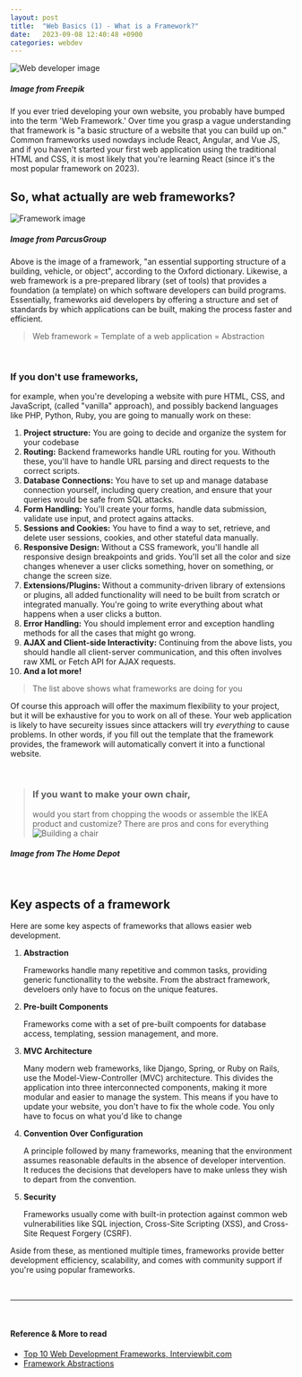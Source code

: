 ```yaml
---
layout: post
title:  "Web Basics (1) - What is a Framework?"
date:   2023-09-08 12:40:48 +0900
categories: webdev
---
```


![Web developer image](https://img.freepik.com/free-vector/web-development-concept-with-programmer-ar_107791-17049.jpg?w=2000)
##### Image from Freepik

If you ever tried developing your own website, you probably have bumped into the term 'Web Framework.' Over time you grasp a vague understanding that framework is "a basic structure of a website that you can build up on." Common frameworks used nowdays include React, Angular, and Vue JS, and if you haven't started your first web application using the traditional HTML and CSS, it is most likely that you're learning React (since it's the most popular framework on 2023).

## So, what actually are web frameworks?

![Framework image](https://parcusgroup.com/blog/wp-content/uploads/2016/04/framework-820x490.jpg)
##### Image from ParcusGroup

Above is the image of a framework, "an essential supporting structure of a building, vehicle, or object", according to the Oxford dictionary. Likewise, a web framework is a pre-prepared library (set of tools) that provides a foundation (a template) on which software developers can build programs. Essentially, frameworks aid developers by offering a structure and set of standards by which applications can be built, making the process faster and efficient.

> Web framework = Template of a web application = Abstraction

&nbsp;

### If you don't use frameworks,

for example, when you're developing a website with pure HTML, CSS, and JavaScript, (called "vanilla" approach), and possibly backend languages like PHP, Python, Ruby, you are going to manually work on these:

1. **Project structure:** You are going to decide and organize the system for your codebase
2. **Routing:** Backend frameworks handle URL routing for you. Withouth these, you'll have to handle URL parsing and direct requests to the correct scripts.
3. **Database Connections:** You have to set up and manage database connection yourself, including query creation, and ensure that your queries would be safe from SQL attacks.
4. **Form Handling:** You'll create your forms, handle data submission, validate use input, and protect agains attacks.
5. **Sessions and Cookies:** You have to find a way to set, retrieve, and delete user sessions, cookies, and other stateful data manually.
6. **Responsive Design:** Without a CSS framework, you'll handle all responsive design breakpoints and grids. You'll set all the color and size changes whenever a user clicks something, hover on something, or change the screen size.
7. **Extensions/Plugins:** Without a community-driven library of extensions or plugins, all added functionality will need to be built from scratch or integrated manually. You're going to write everything about what happens when a user clicks a button.
8. **Error Handling:** You should implement error and exception handling methods for all the cases that might go wrong.
9. **AJAX and Client-side Interactivity:**  Continuing from the above lists, you should handle all client-server communication, and this often involves raw XML or Fetch API for AJAX requests.
10. **And a lot more!**


> The list above shows what frameworks are doing for you

Of course this approach will offer the maximum flexibility to your project, but it will be exhaustive for you to work on all of these. Your web application is likely to have secureity issues since attackers will try _everything_ to cause problems. In other words, if you fill out the template that the framework provides, the framework will automatically convert it into a functional website.

&nbsp;

> ### If you want to make your own chair,
> would you start from chopping the woods or assemble the IKEA product and customize?
> There are pros and cons for everything
> ![Building a chair](https://contentgrid.homedepot-static.com/hdus/en_US/DTCCOMNEW/Articles/how-to-build-a-DIY-adirondack-chair-step-10.jpg)
##### Image from The Home Depot


&nbsp;

## Key aspects of a framework

Here are some key aspects of frameworks that allows easier web development.

1. **Abstraction**

    Frameworks handle many repetitive and common tasks, providing generic functionallity to the website. From the abstract framework, develoers only have to focus on the unique features.

2. **Pre-built Components**

    Frameworks come with a set of pre-built compoents for database access, templating, session management, and more.

3. **MVC Architecture**

    Many modern web frameworks, like Django, Spring, or Ruby on Rails, use the Model-View-Controller (MVC) architecture. This divides the application into three interconnected components, making it more modular and easier to manage the system. This means if you have to update your website, you don't have to fix the whole code. You only have to focus on what you'd like to change

4. **Convention Over Configuration**

    A principle followed by many frameworks, meaning that the environment assumes reasonable defaults in the absence of developer intervention. It reduces the decisions that developers have to make unless they wish to depart from the convention.

5. **Security**

    Frameworks usually come with built-in protection against common web vulnerabilities like SQL injection, Cross-Site Scripting (XSS), and Cross-Site Request Forgery (CSRF).


Aside from these, as mentioned multiple times, frameworks provide better development efficiency, scalability, and comes with community support if you're using popular frameworks.

&nbsp;
&nbsp;

---

&nbsp;
&nbsp;
&nbsp;
&nbsp;
&nbsp;

#### Reference & More to read
- [Top 10 Web Development Frameworks, Interviewbit.com](#https://www.interviewbit.com/blog/web-development-frameworks/#:~:text=Ans%3A%20Among%20the%20most%20commonly,for%20back%2Dend%20web%20development.)
- [Framework Abstractions](#https://www.crossingtheruby.com/2021/02/08/framework-abstractions.html)